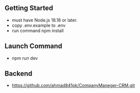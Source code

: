 
## Getting Started
- must have Node.js 18.18 or later.
- copy .env.example to .env
- run command npm install

## Launch Command
- npm run dev

## Backend 
- https://github.com/ahmad841pk/CompanyManeger-CRM.git




